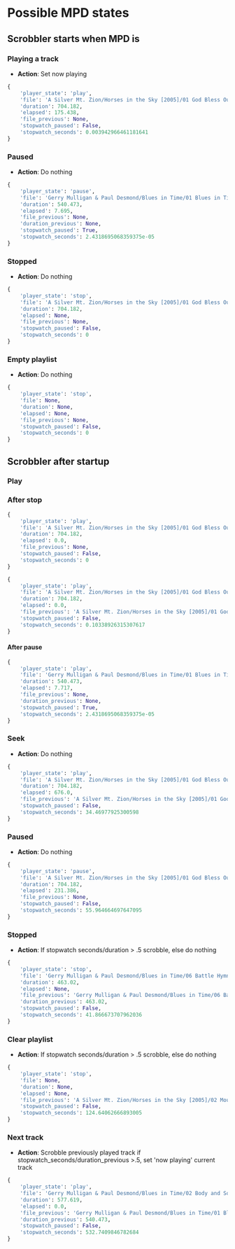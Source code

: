 # Possible MPD states

## Scrobbler starts when MPD is

### Playing a track

* **Action**: Set now playing

```python
{
    'player_state': 'play',
    'file': 'A Silver Mt. Zion/Horses in the Sky [2005]/01 God Bless Our Dead Marines.mp3',
    'duration': 704.182,
    'elapsed': 175.438,
    'file_previous': None,
    'stopwatch_paused': False,
    'stopwatch_seconds': 0.003942966461181641
}
```

### Paused

* **Action**: Do nothing

```python
{
    'player_state': 'pause',
    'file': 'Gerry Mulligan & Paul Desmond/Blues in Time/01 Blues in Time.flac',
    'duration': 540.473,
    'elapsed': 7.695,
    'file_previous': None,
    'duration_previous': None,
    'stopwatch_paused': True,
    'stopwatch_seconds': 2.4318695068359375e-05
}
```

### Stopped

* **Action**: Do nothing

```python
{
    'player_state': 'stop',
    'file': 'A Silver Mt. Zion/Horses in the Sky [2005]/01 God Bless Our Dead Marines.mp3',
    'duration': 704.182,
    'elapsed': None,
    'file_previous': None,
    'stopwatch_paused': False,
    'stopwatch_seconds': 0
}
```

### Empty playlist

* **Action**: Do nothing

```python
{
    'player_state': 'stop',
    'file': None,
    'duration': None,
    'elapsed': None,
    'file_previous': None,
    'stopwatch_paused': False,
    'stopwatch_seconds': 0
}
```

## Scrobbler after startup

### Play

### After stop

```python
{
    'player_state': 'play',
    'file': 'A Silver Mt. Zion/Horses in the Sky [2005]/01 God Bless Our Dead Marines.mp3',
    'duration': 704.182,
    'elapsed': 0.0,
    'file_previous': None,
    'stopwatch_paused': False,
    'stopwatch_seconds': 0
}
```

```python
{
    'player_state': 'play',
    'file': 'A Silver Mt. Zion/Horses in the Sky [2005]/01 God Bless Our Dead Marines.mp3',
    'duration': 704.182,
    'elapsed': 0.0,
    'file_previous': 'A Silver Mt. Zion/Horses in the Sky [2005]/01 God Bless Our Dead Marines.mp3',
    'stopwatch_paused': False,
    'stopwatch_seconds': 0.10338926315307617
}
```

#### After pause

```python
{
    'player_state': 'play',
    'file': 'Gerry Mulligan & Paul Desmond/Blues in Time/01 Blues in Time.flac',
    'duration': 540.473,
    'elapsed': 7.717,
    'file_previous': None,
    'duration_previous': None,
    'stopwatch_paused': True,
    'stopwatch_seconds': 2.4318695068359375e-05
}
```

### Seek

* **Action**: Do nothing

```python
{
    'player_state': 'play',
    'file': 'A Silver Mt. Zion/Horses in the Sky [2005]/01 God Bless Our Dead Marines.mp3',
    'duration': 704.182,
    'elapsed': 676.0,
    'file_previous': 'A Silver Mt. Zion/Horses in the Sky [2005]/01 God Bless Our Dead Marines.mp3',
    'stopwatch_paused': False,
    'stopwatch_seconds': 34.46977925300598
}
```

### Paused

* **Action**: Do nothing

```python
{
    'player_state': 'pause',
    'file': 'A Silver Mt. Zion/Horses in the Sky [2005]/01 God Bless Our Dead Marines.mp3',
    'duration': 704.182,
    'elapsed': 231.386,
    'file_previous': None,
    'stopwatch_paused': False,
    'stopwatch_seconds': 55.964664697647095
}
```

### Stopped

* **Action**: If stopwatch seconds/duration > .5 scrobble, else do nothing

```python
{
    'player_state': 'stop',
    'file': 'Gerry Mulligan & Paul Desmond/Blues in Time/06 Battle Hymn of the Republican.flac',
    'duration': 463.02,
    'elapsed': None,
    'file_previous': 'Gerry Mulligan & Paul Desmond/Blues in Time/06 Battle Hymn of the Republican.flac',
    'duration_previous': 463.02,
    'stopwatch_paused': False,
    'stopwatch_seconds': 41.866673707962036
}
```

### Clear playlist

* **Action**: If stopwatch seconds/duration > .5 scrobble, else do nothing

```python
{
    'player_state': 'stop',
    'file': None,
    'duration': None,
    'elapsed': None,
    'file_previous': 'A Silver Mt. Zion/Horses in the Sky [2005]/02 Mountains Made of Steam.mp3',
    'stopwatch_paused': False,
    'stopwatch_seconds': 124.64062666893005
}
```

### Next track

* **Action**: Scrobble previously played track if stopwatch_seconds/duration_previous >.5, set 'now playing' current track

```python
{
    'player_state': 'play',
    'file': 'Gerry Mulligan & Paul Desmond/Blues in Time/02 Body and Soul.flac',
    'duration': 577.619,
    'elapsed': 0.0,
    'file_previous': 'Gerry Mulligan & Paul Desmond/Blues in Time/01 Blues in Time.flac',
    'duration_previous': 540.473,
    'stopwatch_paused': False,
    'stopwatch_seconds': 532.7409846782684
}
```
